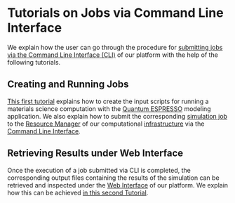 # Tutorials on Jobs via Command Line Interface

We explain how the user can go through the procedure for [submitting jobs via the Command Line Interface (CLI)](../jobs-cli/overview.md) of our platform with the help of the following tutorials.

## Creating and Running Jobs

[This first tutorial](job-cli-example.md) explains how to create the input scripts for running a materials science computation with the [Quantum ESPRESSO](../../software/modeling/quantum-espresso.md) modeling application. We also explain how to submit the corresponding [simulation job](../../jobs/overview.md) to the [Resource Manager](../../infrastructure/resource/overview.md) of our computational [infrastructure](../../infrastructure/overview.md) via the [Command Line Interface](../../cli/overview.md).

## Retrieving Results under Web Interface 

Once the execution of a job submitted via CLI is completed, the corresponding output files containing the results of the simulation can be retrieved and inspected under the [Web Interface](../../ui/overview.md) of our platform. We explain how this can be achieved [in this second Tutorial](view-results.md).
